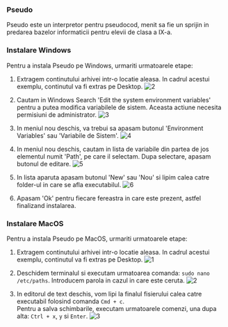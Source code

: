 ### Pseudo
Pseudo este un interpretor pentru pseudocod, menit sa fie un
sprijin in predarea bazelor informaticii pentru elevii de clasa
a IX-a.

### Instalare Windows ###
Pentru a instala Pseudo pe Windows, urmariti urmatoarele etape:

1. Extragem continutului arhivei intr-o locatie aleasa. In cadrul
acestui exemplu, continutul va fi extras pe Desktop.
![2](https://user-images.githubusercontent.com/106548675/234226422-bb92a435-b12b-4915-ab5e-d9a5e9208bdd.png)

2. Cautam in Windows Search 'Edit the system environment variables' pentru a putea modifica variabilele de sistem.
Aceasta actiune necesita permisiuni de administrator.
![3](https://user-images.githubusercontent.com/106548675/234226926-e7cc3476-c41b-4ff5-99e2-bdb06fa41b7c.png)

3. In meniul nou deschis, va trebui sa apasam butonul 'Environment Variables' sau 'Variabile de Sistem'.
![4](https://user-images.githubusercontent.com/106548675/234227309-d004224b-5e81-4dae-a6ef-918a56580697.png)

4. In meniul nou deschis, cautam in lista de variabile din partea de jos elementul numit 'Path', pe care il selectam. Dupa selectare,
apasam butonul de editare.
![5](https://user-images.githubusercontent.com/106548675/234227629-c3f11796-7fae-4971-a6da-516587d62916.png)

5. In lista aparuta apasam butonul 'New' sau 'Nou' si lipim calea catre folder-ul in care se afla executabilul.
![6](https://user-images.githubusercontent.com/106548675/234230871-f08d45f6-52be-4045-9988-3f073c9b7361.png)

6. Apasam 'Ok' pentru fiecare fereastra in care este prezent, astfel finalizand instalarea.

### Instalare MacOS ###
Pentru a instala Pseudo pe MacOS, urmariti urmatoarele etape:

1. Extragem continutului arhivei intr-o locatie aleasa. In cadrul
acestui exemplu, continutul va fi extras pe Desktop.
![1](https://user-images.githubusercontent.com/106548675/234228491-629641e0-6170-4fed-8501-096a08c13054.png)

2. Deschidem terminalul si executam urmatoarea comanda: ```sudo nano /etc/paths```. Introducem parola in cazul in care este ceruta.
![2](https://user-images.githubusercontent.com/106548675/234228949-56c6f0bb-87b7-47c7-849a-db7cf91de514.png)

3. In editorul de text deschis, vom lipi la finalul fisierului calea catre executabil folosind comanda ```Cmd + c```.  
Pentru a salva schimbarile, executam urmatoarele comenzi, una dupa alta: ```Ctrl + x```, ```y``` si ```Enter```.
![3](https://user-images.githubusercontent.com/106548675/234229498-d2883ace-e996-48c4-a76f-ee877935707a.png)

